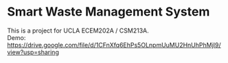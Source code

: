 # Smart Waste Management System
This is a project for UCLA ECEM202A / CSM213A.  
Demo: https://drive.google.com/file/d/1CFnXfq6EhPs5OLnpmUuMU2HnUhPhMjI9/view?usp=sharing
